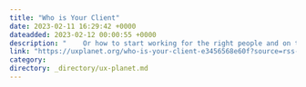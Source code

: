 ```yaml
---
title: "Who is Your Client"
date: 2023-02-11 16:29:42 +0000
dateadded: 2023-02-12 00:00:55 +0000
description: "    Or how to start working for the right people and on the right projects  Continue reading on UX Planet »  "
link: "https://uxplanet.org/who-is-your-client-e3456568e60f?source=rss----819cc2aaeee0---4"
category:
directory: _directory/ux-planet.md
---
```

